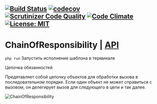 [![Build Status](https://travis-ci.org/Jagepard/PhpDesignPatterns-ChainOfResponsibility.svg?branch=master)](https://travis-ci.org/Jagepard/PhpDesignPatterns-ChainOfResponsibility)
[![codecov](https://codecov.io/gh/Jagepard/PhpDesignPatterns-ChainOfResponsibility/branch/master/graph/badge.svg)](https://codecov.io/gh/Jagepard/PhpDesignPatterns-ChainOfResponsibility)
[![Scrutinizer Code Quality](https://scrutinizer-ci.com/g/Jagepard/PhpDesignPatterns-ChainOfResponsibility/badges/quality-score.png?b=master)](https://scrutinizer-ci.com/g/Jagepard/PhpDesignPatterns-ChainOfResponsibility/?branch=master)
[![Code Climate](https://codeclimate.com/github/Jagepard/PhpDesignPatterns-ChainOfResponsibility/badges/gpa.svg)](https://codeclimate.com/github/Jagepard/PhpDesignPatterns-ChainOfResponsibility)
[![License: MIT](https://img.shields.io/badge/license-MIT-498e7f.svg)](https://mit-license.org/)
-----

# ChainOfResponsibility | [API](https://github.com/Jagepard/PhpDesignPatterns-ChainOfResponsibility/blob/master/docs.md "Documentation API")
```php run``` Запустить исполнение шаблона в терминале

Цепочка обязанностей

Предятавляет собой цепочку объектов для обработки вызова в последовательном порядке. Если один объект не может справиться с вызовом, он делегирует вызов для следующего в цепи и так далее.

![ChainOfResponsibility](https://github.com/Jagepard/PhpDesignPatterns-ChainOfResponsibility/blob/master/UML.png)
